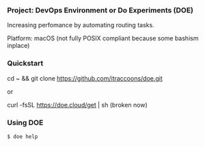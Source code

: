 ### Project: DevOps Environment or Do Experiments (DOE)

Increasing perfomance by automating routing tasks.

Platform: macOS
(not fully POSIX compliant because some bashism inplace)

### Quickstart

cd ~ && git clone https://github.com/itraccoons/doe.git

or

curl -fsSL https://doe.cloud/get | sh (broken now)


### Using DOE
    $ doe help
